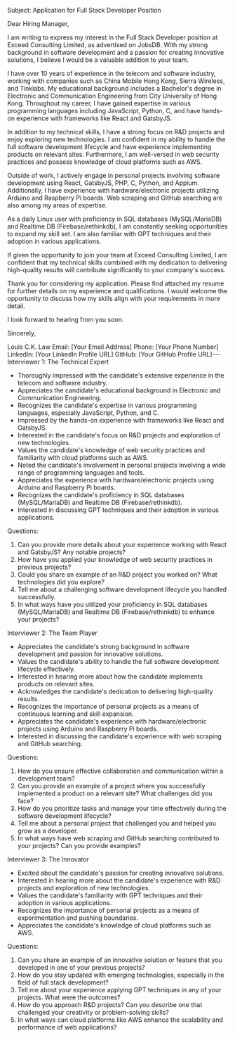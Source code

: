 Subject: Application for Full Stack Developer Position

Dear Hiring Manager,

I am writing to express my interest in the Full Stack Developer position at Exceed Consulting Limited, as advertised on JobsDB. With my strong background in software development and a passion for creating innovative solutions, I believe I would be a valuable addition to your team.

I have over 10 years of experience in the telecom and software industry, working with companies such as China Mobile Hong Kong, Sierra Wireless, and Tinklabs. My educational background includes a Bachelor's degree in Electronic and Communication Engineering from City University of Hong Kong. Throughout my career, I have gained expertise in various programming languages including JavaScript, Python, C, and have hands-on experience with frameworks like React and GatsbyJS.

In addition to my technical skills, I have a strong focus on R&D projects and enjoy exploring new technologies. I am confident in my ability to handle the full software development lifecycle and have experience implementing products on relevant sites. Furthermore, I am well-versed in web security practices and possess knowledge of cloud platforms such as AWS.

Outside of work, I actively engage in personal projects involving software development using React, GatsbyJS, PHP, C, Python, and Appium. Additionally, I have experience with hardware/electronic projects utilizing Arduino and Raspberry Pi boards. Web scraping and GitHub searching are also among my areas of expertise.

As a daily Linux user with proficiency in SQL databases (MySQL/MariaDB) and Realtime DB (Firebase/rethinkdb), I am constantly seeking opportunities to expand my skill set. I am also familiar with GPT techniques and their adoption in various applications.

If given the opportunity to join your team at Exceed Consulting Limited, I am confident that my technical skills combined with my dedication to delivering high-quality results will contribute significantly to your company's success.

Thank you for considering my application. Please find attached my resume for further details on my experience and qualifications. I would welcome the opportunity to discuss how my skills align with your requirements in more detail.

I look forward to hearing from you soon.

Sincerely,

Louis C.K. Law
Email: [Your Email Address]
Phone: [Your Phone Number]
LinkedIn: [Your LinkedIn Profile URL]
GitHub: [Your GitHub Profile URL]---Interviewer 1: The Technical Expert

- Thoroughly impressed with the candidate's extensive experience in the telecom and software industry.
- Appreciates the candidate's educational background in Electronic and Communication Engineering.
- Recognizes the candidate's expertise in various programming languages, especially JavaScript, Python, and C.
- Impressed by the hands-on experience with frameworks like React and GatsbyJS.
- Interested in the candidate's focus on R&D projects and exploration of new technologies.
- Values the candidate's knowledge of web security practices and familiarity with cloud platforms such as AWS.
- Noted the candidate's involvement in personal projects involving a wide range of programming languages and tools.
- Appreciates the experience with hardware/electronic projects using Arduino and Raspberry Pi boards.
- Recognizes the candidate's proficiency in SQL databases (MySQL/MariaDB) and Realtime DB (Firebase/rethinkdb).
- Interested in discussing GPT techniques and their adoption in various applications.

Questions:

1. Can you provide more details about your experience working with React and GatsbyJS? Any notable projects?
2. How have you applied your knowledge of web security practices in previous projects?
3. Could you share an example of an R&D project you worked on? What technologies did you explore?
4. Tell me about a challenging software development lifecycle you handled successfully.
5. In what ways have you utilized your proficiency in SQL databases (MySQL/MariaDB) and Realtime DB (Firebase/rethinkdb) to enhance your projects?

Interviewer 2: The Team Player

- Appreciates the candidate's strong background in software development and passion for innovative solutions.
- Values the candidate's ability to handle the full software development lifecycle effectively.
- Interested in hearing more about how the candidate implements products on relevant sites.
- Acknowledges the candidate's dedication to delivering high-quality results.
- Recognizes the importance of personal projects as a means of continuous learning and skill expansion.
- Appreciates the candidate's experience with hardware/electronic projects using Arduino and Raspberry Pi boards.
- Interested in discussing the candidate's experience with web scraping and GitHub searching.

Questions:

1. How do you ensure effective collaboration and communication within a development team?
2. Can you provide an example of a project where you successfully implemented a product on a relevant site? What challenges did you face?
3. How do you prioritize tasks and manage your time effectively during the software development lifecycle?
4. Tell me about a personal project that challenged you and helped you grow as a developer.
5. In what ways have web scraping and GitHub searching contributed to your projects? Can you provide examples?

Interviewer 3: The Innovator

- Excited about the candidate's passion for creating innovative solutions.
- Interested in hearing more about the candidate's experience with R&D projects and exploration of new technologies.
- Values the candidate's familiarity with GPT techniques and their adoption in various applications.
- Recognizes the importance of personal projects as a means of experimentation and pushing boundaries.
- Appreciates the candidate's knowledge of cloud platforms such as AWS.

Questions:

1. Can you share an example of an innovative solution or feature that you developed in one of your previous projects?
2. How do you stay updated with emerging technologies, especially in the field of full stack development?
3. Tell me about your experience applying GPT techniques in any of your projects. What were the outcomes?
4. How do you approach R&D projects? Can you describe one that challenged your creativity or problem-solving skills?
5. In what ways can cloud platforms like AWS enhance the scalability and performance of web applications?